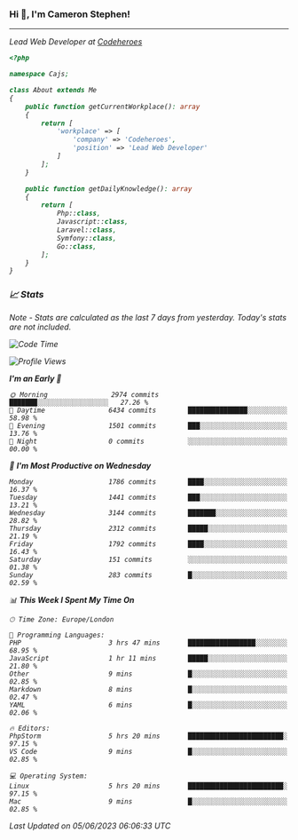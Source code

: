 ### Hi 👋, I'm Cameron Stephen!
<hr>
<p><em>Lead Web Developer at <a href="https://codeheroes.co.uk">Codeheroes</a></p>


```php
<?php

namespace Cajs;

class About extends Me
{
    public function getCurrentWorkplace(): array
    {
        return [
            'workplace' => [
                'company' => 'Codeheroes',
                'position' => 'Lead Web Developer'
            ]
        ];
    }

    public function getDailyKnowledge(): array
    {
        return [
            Php::class,
            Javascript::class,
            Laravel::class,
            Symfony::class,
            Go::class,
        ];
    }
}
```

### 📈 Stats
<p><em>Note - Stats are calculated as the last 7 days from yesterday. Today's stats are not included.</em></p>


<!--START_SECTION:waka-->
![Code Time](http://img.shields.io/badge/Code%20Time-3%2C402%20hrs%2034%20mins-blue)

![Profile Views](http://img.shields.io/badge/Profile%20Views-0-blue)

**I'm an Early 🐤** 

```text
🌞 Morning                2974 commits        ███████░░░░░░░░░░░░░░░░░░   27.26 % 
🌆 Daytime                6434 commits        ███████████████░░░░░░░░░░   58.98 % 
🌃 Evening                1501 commits        ███░░░░░░░░░░░░░░░░░░░░░░   13.76 % 
🌙 Night                  0 commits           ░░░░░░░░░░░░░░░░░░░░░░░░░   00.00 % 
```
📅 **I'm Most Productive on Wednesday** 

```text
Monday                   1786 commits        ████░░░░░░░░░░░░░░░░░░░░░   16.37 % 
Tuesday                  1441 commits        ███░░░░░░░░░░░░░░░░░░░░░░   13.21 % 
Wednesday                3144 commits        ███████░░░░░░░░░░░░░░░░░░   28.82 % 
Thursday                 2312 commits        █████░░░░░░░░░░░░░░░░░░░░   21.19 % 
Friday                   1792 commits        ████░░░░░░░░░░░░░░░░░░░░░   16.43 % 
Saturday                 151 commits         ░░░░░░░░░░░░░░░░░░░░░░░░░   01.38 % 
Sunday                   283 commits         █░░░░░░░░░░░░░░░░░░░░░░░░   02.59 % 
```


📊 **This Week I Spent My Time On** 

```text
🕑︎ Time Zone: Europe/London

💬 Programming Languages: 
PHP                      3 hrs 47 mins       █████████████████░░░░░░░░   68.95 % 
JavaScript               1 hr 11 mins        █████░░░░░░░░░░░░░░░░░░░░   21.80 % 
Other                    9 mins              █░░░░░░░░░░░░░░░░░░░░░░░░   02.85 % 
Markdown                 8 mins              █░░░░░░░░░░░░░░░░░░░░░░░░   02.47 % 
YAML                     6 mins              █░░░░░░░░░░░░░░░░░░░░░░░░   02.06 % 

🔥 Editors: 
PhpStorm                 5 hrs 20 mins       ████████████████████████░   97.15 % 
VS Code                  9 mins              █░░░░░░░░░░░░░░░░░░░░░░░░   02.85 % 

💻 Operating System: 
Linux                    5 hrs 20 mins       ████████████████████████░   97.15 % 
Mac                      9 mins              █░░░░░░░░░░░░░░░░░░░░░░░░   02.85 % 
```


 Last Updated on 05/06/2023 06:06:33 UTC
<!--END_SECTION:waka-->
